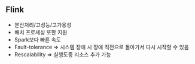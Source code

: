 ## Flink
- 분산처리/고성능/고가용성
- 배치 프로세싱 또한 지원
- Spark보다 빠른 속도
- Fault-tolerance => 시스템 장애 시 장애 직전으로 돌아가서 다시 시작할 수 있음
- Rescalability => 실행도중 리소스 추가 가능